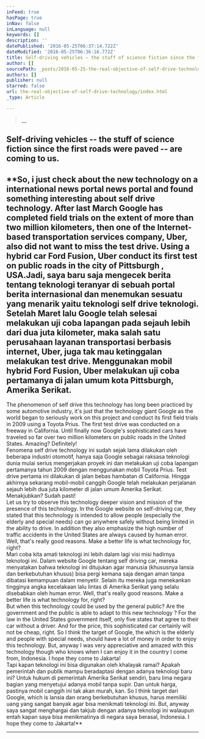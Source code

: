 ```yaml
---
inFeed: true
hasPage: true
inNav: false
inLanguage: null
keywords: []
description: ''
datePublished: '2016-05-25T06:37:14.722Z'
dateModified: '2016-05-25T06:36:16.772Z'
title: Self-driving vehicles – the stuff of science fiction since the first roads were paved – are coming to us.
author: []
sourcePath: _posts/2016-05-25-the-real-objective-of-self-drive-technology.md
authors: []
publisher: null
starred: false
url: the-real-objective-of-self-drive-technology/index.html
_type: Article

---
```

> __

## Self-driving vehicles -- the stuff of science fiction since the first roads were paved -- are coming to us.

## **So, i just check about the new technology on a international news portal news portal and found something interesting about self drive technology. After last March Google has completed field trials on the extent of more than two million kilometers, then one of the Internet-based transportation services company, Uber, also did not want to miss the test drive. Using a hybrid car Ford Fusion, Uber conduct its first test on public roads in the city of Pittsburgh , USA.Jadi, saya baru saja mengecek berita tentang teknologi teranyar di sebuah portal berita internasional dan menemukan sesuatu yang menarik yaitu teknologi self drive teknologi. Setelah Maret lalu Google telah selesai melakukan uji coba lapangan pada sejauh lebih dari dua juta kilometer, maka salah satu perusahaan layanan transportasi berbasis internet, Uber, juga tak mau ketinggalan melakukan test drive. Menggunakan mobil hybrid Ford Fusion, Uber melakukan uji coba pertamanya di jalan umum kota Pittsburgh, Amerika Serikat.   
The phenomenon of self drive this technology has long been practiced by some automotive industry, it's just that the technology giant Google as the world began to seriously work on this project and conduct its first field trials in 2009 using a Toyota Prius. The first test drive was conducted on a freeway in California. Until finally now Google's sophisticated cars have traveled so far over two million kilometers on public roads in the United States. Amazing? Definitely!  
Fenomena self drive technology ini sudah sejak lama dilakukan oleh beberapa industri otomotif, hanya saja Google sebagai raksasa teknologi dunia mulai serius mengerjakan proyek ini dan melakukan uji coba lapangan pertamanya tahun 2009 dengan menggunakan mobil Toyota Prius. Test drive pertama ini dilakukan di jalan bebas hambatan di California. Hingga akhirnya sekarang mobil-mobil canggih Google telah melakukan perjalanan sejauh lebih dua juta kilometer di jalan umum Amerika Serikat. Menakjubkan? Sudah pasti!  
Let us try to observe this technology deeper vision and mission of the presence of this technology. In the Google website on self-driving car, they stated that this technology is intended to allow people (especially the elderly and special needs) can go anywhere safely without being limited in the ability to drive. In addition they also emphasize the high number of traffic accidents in the United States are always caused by human error. Well, that's really good reasons. Make a better life is what technology for, right?  
Mari coba kita amati teknologi ini lebih dalam lagi visi misi hadirnya teknologi ini. Dalam website Google tentang self driving car, mereka menyatakan bahwa teknologi ini ditujukan agar manusia (khususnya lansia dan berkebutuhan khusus) bisa pergi kemana saja dengan aman tanpa dibatasi kemampuan dalam menyetir. Selain itu mereka juga menekankan tingginya angka kecelakaan lalu lintas di Amerika Serikat yang selalu disebabkan oleh human error. Well, that's really good reasons. Make a better life is what technology for, right?  
But when this technology could be used by the general public? Are the government and the public is able to adapt to this new technology ? For the law in the United States government itself, only five states that agree to their car without a driver. And for the price, this sophisticated car certainly will not be cheap, right. So I think the target of Google, the which is the elderly and people with special needs, should have a lot of money in order to enjoy this technology. But, anyway I was very appreciative and amazed with this technology though who knows when I can enjoy it in the country I come from, Indonesia. I hope they come to Jakarta!  
Tapi kapan teknologi ini bisa digunakan oleh khalayak ramai? Apakah pemerintah dan publik mampu beradaptasi dengan adanya teknologi baru ini? Untuk hukum di pemerintah Amerika Serikat sendiri, baru lima negara bagian yang menyetujui adanya mobil tanpa supir. Dan untuk harga, pastinya mobil canggih ini tak akan murah, kan. So I think target dari Google, which is lansia dan orang berkebutuhan khusus, harus memiliki uang yang sangat banyak agar bisa menikmati teknologi ini. But, anyway saya sangat menghargai dan takjub dengan adanya teknologi ini walaupun entah kapan saya bisa menikmatinya di negara saya berasal, Indonesia. I hope they come to Jakarta!**

****
